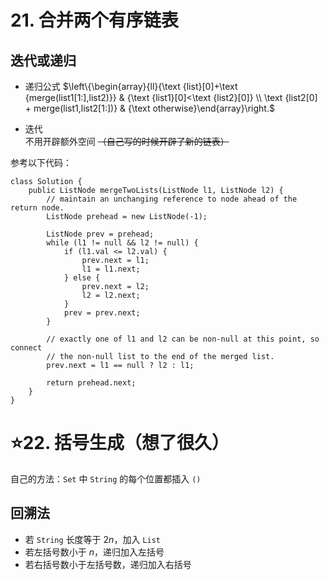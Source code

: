 # 21. 合并两个有序链表
## 迭代或递归
- 递归公式
$\left\{\begin{array}{ll}{\text {list}[0]+\text {merge(list1[1:],list2)}} & {\text {list1}[0]<\text {list2}[0]} \\ \text {list2[0] + merge(list1,list2[1:])} & {\text otherwise}\end{array}\right.$  

- 迭代  
不用开辟额外空间 ~~（自己写的时候开辟了新的链表）~~

参考以下代码：  
```
class Solution {
    public ListNode mergeTwoLists(ListNode l1, ListNode l2) {
        // maintain an unchanging reference to node ahead of the return node.
        ListNode prehead = new ListNode(-1);

        ListNode prev = prehead;
        while (l1 != null && l2 != null) {
            if (l1.val <= l2.val) {
                prev.next = l1;
                l1 = l1.next;
            } else {
                prev.next = l2;
                l2 = l2.next;
            }
            prev = prev.next;
        }

        // exactly one of l1 and l2 can be non-null at this point, so connect
        // the non-null list to the end of the merged list.
        prev.next = l1 == null ? l2 : l1;

        return prehead.next;
    }
}
```

# ⭐22. 括号生成（想了很久）
自己的方法：`Set` 中 `String` 的每个位置都插入 `()`  
  

## 回溯法
- 若 `String` 长度等于 $2n$，加入 `List`
- 若左括号数小于 $n$，递归加入左括号
- 若右括号数小于左括号数，递归加入右括号

